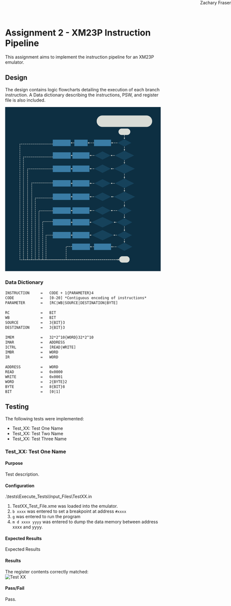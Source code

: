 # Assignment 2 - XM23P Instruction Pipeline

<div style="position: absolute; top: 0; right: 0;">Zachary Fraser</div>

This assignment aims to implement the instruction pipeline for an XM23P emulator.  

## Design

The design contains logic flowcharts detailing the execution of each branch instruction.  A Data dictionary describing the instructions, PSW, and register file is also included.

![Branch Instructions](Branch_Instructions.svg)

<!-- Page Break -->
<div style="page-break-after: always;"></div>

### Data Dictionary

``` Pseduocode
INSTRUCTION     =   CODE + 1{PARAMETER}4
CODE            =   [0-20] *Contiguous encoding of instructions*
PARAMETER       =   [RC|WB|SOURCE|DESTINATION|BYTE]

RC              =   BIT
WB              =   BIT
SOURCE          =   3{BIT}3
DESTINATION     =   3{BIT}3

IMEM            =   32*2^10{WORD}32*2^10
IMAR            =   ADDRESS
ICTRL           =   [READ|WRITE]
IMBR            =   WORD
IR              =   WORD

ADDRESS         =   WORD
READ            =   0x0000
WRITE           =   0x0001
WORD            =   2{BYTE}2
BYTE            =   8{BIT}8
BIT             =   [0|1]
```

## Testing

The following tests were implemented:

- Test_XX: Test One Name
- Test_XX: Test Two Name
- Test_XX: Test Three Name

<!-- Page Break -->
<div style="page-break-after: always;"></div>

### Test_XX: Test One Name

#### Purpose

Test description.

#### Configuration

.\tests\Execute_Tests\Input_Files\TestXX.in

1) TestXX_Test_File.xme was loaded into the emulator.
2) `b xxxx` was entered to set a breakpoint at address `#xxxx`
3) `g` was entered to run the program
4) `m d xxxx yyyy` was entered to dump the data memory between address xxxx and yyyy.

#### Expected Results

Expected Results

#### Results

The register contents correctly matched:\
<img src="Test_XX.png" alt="Test XX" width="50%">

#### Pass/Fail

Pass.
